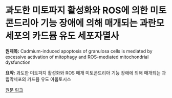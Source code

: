 # 과도한 미토파지 활성화와 ROS에 의한 미토콘드리아 기능 장애에 의해 매개되는 과란모세포의 카드뮴 유도 세포자멸사

**원제목:** Cadmium-induced apoptosis of granulosa cells is mediated by excessive activation of mitophagy and ROS-mediated mitochondrial dysfunction

**요약:** 과도한 미토파지 활성화와 ROS 매개 미토콘드리아 기능 장애에 의해 매개되는 과립막세포의 카드뮴 유도 아폽토시스

[원문 링크](https://scholar.google.com/scholar_url?url=https://www.sciencedirect.com/science/article/pii/S0041008X25002388&hl=ko&sa=X&d=16953188046995763499&ei=6ip1aMfPL-2rieoPkJGbqAY&scisig=AAZF9b-37QXwTBTQufA-TmqpGLnK&oi=scholaralrt&hist=BNQUaiIAAAAJ:14506666337630168194:AAZF9b_PeNf8wT0-VehjnTVRx6QU&html=&pos=3&folt=kw-top)
